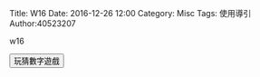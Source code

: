 Title: W16
Date: 2016-12-26 12:00
Category: Misc
Tags: 使用導引
Author:40523207

w16

<!-- PELICAN_END_SUMMARY -->

<!-- 導入 Brython 標準程式庫 -->

<script type="text/javascript" 
    src="https://cdn.rawgit.com/brython-dev/brython/master/www/src/brython_dist.js">
</script>

<!-- 啟動 Brython -->

<script>
window.onload=function(){
brython(1);
}
</script>

<!-- 以下實際利用  Brython 畫圖 -->
<div id="con"></div>
<script type="text/python3">
from browser import alert
from browser import document
from browser import html
import random
#print("test")
#alert("test")
con1=document["con"]
標準答案 = random.randint(1, 100)

con1<=str(標準答案)
'''
try:
    for i in range(1):
        #con1<="test"+"<br />"
        yourInput=int(input("請輸入一個整數!"))
        # con1 <="test"+html.BR()
        output = yourInput + 1
        con1 <="你輸入的整數加上1之後，為" + str(output)
except:
    con1 <= "輸入整數啦 耖!"
'''
def b1(e):
    alert("alert123")
    
    #coding: utf-8
# 猜數字遊戲
import random
   
標準答案 = random.randint(1, 100)
你猜的數字 = int(input("請輸入您所猜的整數:"))
猜測次數 = 1
while 標準答案 != 你猜的數字:
    if 標準答案 < 你猜的數字:
        print("太大了，再猜一次 :)加油")
    else:
        print("太小了，再猜一次 :)加油")
    你猜的數字 = int(input("請輸入您所猜的整數:"))
    猜測次數 += 1
   
print("猜對了！總共猜了", 猜測次數, "次")
document["b1"].bind("click",b1)

</script>
<button id="b1">玩猜數字遊戲</button>